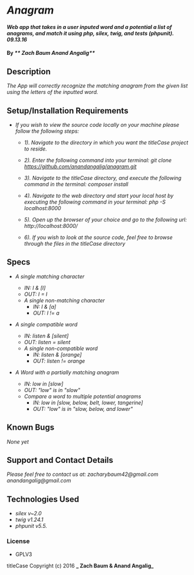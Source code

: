 # _Anagram_

#### _Web app that takes in a user inputed word and a potential a list of anagrams, and match it using  php, silex, twig, and tests (phpunit). 09.13.16_

#### By _** Zach Baum Anand Angalig**_


## Description

_The App will correctly recognize the matching anagram from the given list using the letters of the inputted word._


## Setup/Installation Requirements

* _If you wish to view the source code locally on your machine please follow the following steps:_

  +  _1). Navigate to the directory in which you want the titleCase project to reside._

  +  _2). Enter the following command into your terminal:_
        _git clone https://github.com/anandangalig/anagram.git_

  +  _3). Navigate to the titleCase directory, and execute the following command in the terminal:_
          _composer install_

  +  _4). Navigate to the web directory and start your local host by executing the following command in your terminal:_
          _php -S localhost:8000_

  +  _5). Open up the browser of your choice and go to the following url:_
          _http://localhost:8000/_

  +  _6). If you wish to look at the source code, feel free to browse through the files in the titleCase directory_


## Specs

* _A single matching character_
  + _IN:  I & [I]_
  + _OUT: I = I_

  * _A single non-matching character_
    + _IN:  I & [a]_
    + _OUT: I != a_

* _A single compatible word_
  + _IN:  listen & [silent]_
  + _OUT: listen = silent_

  * _A single non-compatible word_
    + _IN:  listen & [orange]_
    + _OUT: listen != orange_

* _A Word with a partially matching anagram_
  + _IN:  low in [slow]_
  + _OUT: "low" is in "slow"_

  * _Compare a word to multiple potential anagrams_
    + _IN:  low in [slow, below, belt, lower, tangerine]_
    + _OUT: "low" is in "slow, below, and lower"_


## Known Bugs

_None yet_


## Support and Contact Details

_Please feel free to contact us at:_
    _zacharybaum42@gmail.com_
    _anandangalig@gmail.com_

## Technologies Used

* _silex v~2.0_
* _twig v1.24.1_
* _phpunit v5.5._



### License

* GPLV3

titleCase Copyright (c) 2016 **_ Zach Baum & Anand Angalig_**
